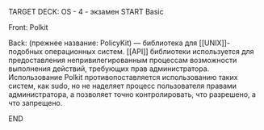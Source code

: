 TARGET DECK: OS - 4 - экзамен
START
Basic

Front: Polkit  

Back: (прежнее название: PolicyKit) — библиотека для [[UNIX]]-подобных операционных систем. 
[[API]] библиотеки используется для предоставления непривилегированным процессам возможности выполнения действий, требующих прав администратора. 
Использование Polkit противопоставляется использованию таких систем, как sudo, но не наделяет процесс пользователя правами администратора, а позволяет точно контролировать, что разрешено, а что запрещено.
<!--ID: 1663488761182-->
END 